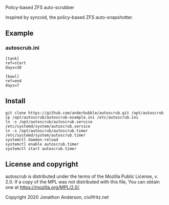 <!-- Any copyright is dedicated to the Public Domain.
   - https://creativecommons.org/publicdomain/zero/1.0/ -->

Policy-based ZFS auto-scrubber

Inspired by syncoid, the policy-based ZFS auto-snapshotter.


## Example

### autoscrub.ini

```
[tank]
ref=start
days=30

[bowl]
ref=end
days=7
```


## Install

```
git clone https://github.com/anderbubble/autoscrub.git /opt/autoscrub
cp /opt/autoscrub/autoscrub-example.ini /etc/autoscrub.ini
ln -s /opt/autoscrub/autoscrub.service /etc/systemd/system/autoscrub.service
ln -s /opt/autoscrub/autoscrub.timer /etc/systemd/system/autoscrub.timer
systemctl daemon-reload
systemctl enable autoscrub.timer
systemctl start autoscrub.timer
```

## License and copyright

autoscrub is distributed under the terms of the Mozilla Public
License, v. 2.0. If a copy of the MPL was not distributed with this
file, You can obtain one at https://mozilla.org/MPL/2.0/.

Copyright 2020 Jonathon Anderson, civilfritz.net
